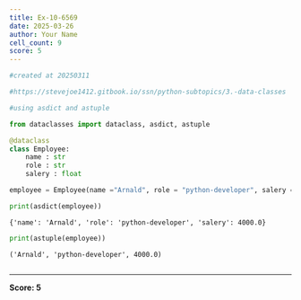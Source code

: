 ```yaml
---
title: Ex-10-6569
date: 2025-03-26
author: Your Name
cell_count: 9
score: 5
---
```


```python
#created at 20250311
```


```python
#https://stevejoe1412.gitbook.io/ssn/python-subtopics/3.-data-classes
```


```python
#using asdict and astuple
```


```python
from dataclasses import dataclass, asdict, astuple
```


```python
@dataclass
class Employee:
    name : str
    role : str
    salery : float
```


```python
employee = Employee(name ="Arnald", role = "python-developer", salery = 4000.00)
```


```python
print(asdict(employee))
```

    {'name': 'Arnald', 'role': 'python-developer', 'salery': 4000.0}



```python
print(astuple(employee))
```

    ('Arnald', 'python-developer', 4000.0)



```python

```


---
**Score: 5**